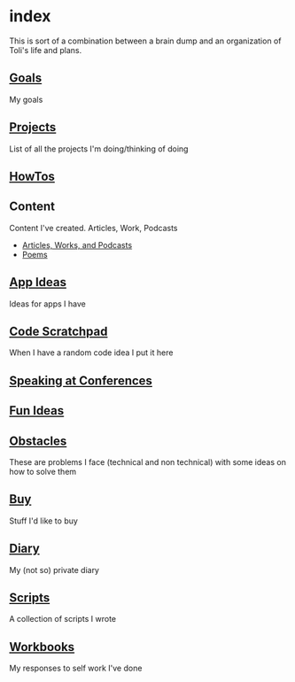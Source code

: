 # index

This is sort of a combination between a brain dump and an organization of Toli's life and plans.

## [Goals](./goals.md)

My goals

## [Projects](./projects)

List of all the projects I'm doing/thinking of doing

## [HowTos](./howto/)

## Content
Content I've created. Articles, Work, Podcasts
* [Articles, Works, and Podcasts](./content/)
* [Poems](./content/poems.md)

## [App Ideas](./app-ideas)
Ideas for apps I have

## [Code Scratchpad](./code-scratchpad)
When I have a random code idea I put it here

## [Speaking at Conferences](./speaking-at-conferences.md)

## [Fun Ideas](./fun-ideas.md)

## [Obstacles](./obstacles.md)

These are problems I face (technical and non technical) with some ideas on how to solve them

## [Buy](./buy.md)

Stuff I'd like to buy

## [Diary](./diary)
My (not so) private diary

## [Scripts](./scripts)
A collection of scripts I wrote

## [Workbooks](./workbooks)
My responses to self work I've done